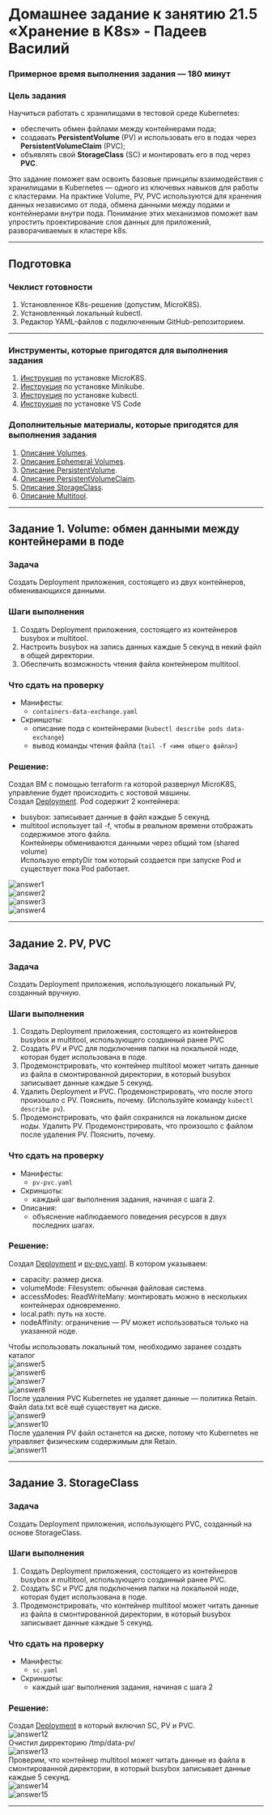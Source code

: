 # Домашнее задание к занятию 21.5 «Хранение в K8s» - Падеев Василий

### Примерное время выполнения задания — 180 минут  

### Цель задания  

Научиться работать с хранилищами в тестовой среде Kubernetes:   
- обеспечить обмен файлами между контейнерами пода;  
- создавать **PersistentVolume** (PV) и использовать его в подах через **PersistentVolumeClaim** (PVC);  
- объявлять свой **StorageClass** (SC) и монтировать его в под через **PVC**.  

Это задание поможет вам освоить базовые принципы взаимодействия с хранилищами в Kubernetes — одного из ключевых навыков для работы с кластерами. На практике Volume, PV, PVC используются для хранения данных независимо от пода, обмена данными между подами и контейнерами внутри пода. Понимание этих механизмов поможет вам упростить проектирование слоя данных для приложений, разворачиваемых в кластере k8s.

------

## **Подготовка**  
### **Чеклист готовности**  

1. Установленное K8s-решение (допустим, MicroK8S).  
2. Установленный локальный kubectl.  
3. Редактор YAML-файлов с подключенным GitHub-репозиторием.    

------

### Инструменты, которые пригодятся для выполнения задания  

1. [Инструкция](https://microk8s.io/docs/getting-started) по установке MicroK8S.  
2. [Инструкция](https://minikube.sigs.k8s.io/docs/start/?arch=%2Fwindows%2Fx86-64%2Fstable%2F.exe+download) по установке Minikube.  
3. [Инструкция](https://kubernetes.io/docs/tasks/tools/install-kubectl-windows/) по установке kubectl.  
4. [Инструкция](https://marketplace.visualstudio.com/items?itemName=ms-kubernetes-tools.vscode-kubernetes-tools) по установке VS Code  

### Дополнительные материалы, которые пригодятся для выполнения задания  
1. [Описание Volumes](https://kubernetes.io/docs/concepts/storage/volumes/).  
2. [Описание Ephemeral Volumes](https://kubernetes.io/docs/concepts/storage/volumes/).  
3. [Описание PersistentVolume](https://kubernetes.io/docs/concepts/storage/persistent-volumes/).  
4. [Описание PersistentVolumeClaim](https://kubernetes.io/docs/concepts/storage/persistent-volumes/#persistentvolumeclaims).  
5. [Описание StorageClass](https://kubernetes.io/docs/concepts/storage/storage-classes/).  
6. [Описание Multitool](https://github.com/wbitt/Network-MultiTool).  


------

## Задание 1. Volume: обмен данными между контейнерами в поде  
### Задача  

Создать Deployment приложения, состоящего из двух контейнеров, обменивающихся данными.  

### Шаги выполнения  
1. Создать Deployment приложения, состоящего из контейнеров busybox и multitool.  
2. Настроить busybox на запись данных каждые 5 секунд в некий файл в общей директории.  
3. Обеспечить возможность чтения файла контейнером multitool.  


### Что сдать на проверку  
- Манифесты:  
  - `containers-data-exchange.yaml`  
- Скриншоты:  
  - описание пода с контейнерами (`kubectl describe pods data-exchange`)  
  - вывод команды чтения файла (`tail -f <имя общего файла>`)  


### Решение:  

Создал ВМ с помощью terraform га которой развернул MicroK8S, управление будет происходить с хостовой машины.   
Создал [Deployment](https://github.com/Vasiliy-Ser/storage_in_K8s_21.5/blob/893927322d503993d4490429aad85be0ea6eb633/src/containers-data-exchange_1.yaml). Pod содержит 2 контейнера:  
- busybox: записывает данные в файл каждые 5 секунд.  
- multitool использует tail -f, чтобы в реальном времени отображать содержимое этого файла.  
Контейнеры обмениваются данными через общий том (shared volume)  
Использую emptyDir том который создается при запуске Pod и существует пока Pod работает.  

![answer1](https://github.com/Vasiliy-Ser/storage_in_K8s_21.5/blob/893927322d503993d4490429aad85be0ea6eb633/png/1.png)  
![answer2](https://github.com/Vasiliy-Ser/storage_in_K8s_21.5/blob/893927322d503993d4490429aad85be0ea6eb633/png/2.png)  
![answer3](https://github.com/Vasiliy-Ser/storage_in_K8s_21.5/blob/893927322d503993d4490429aad85be0ea6eb633/png/3.png)   
![answer4](https://github.com/Vasiliy-Ser/storage_in_K8s_21.5/blob/893927322d503993d4490429aad85be0ea6eb633/png/4.png)  


------

## Задание 2. PV, PVC  
### Задача  
Создать Deployment приложения, использующего локальный PV, созданный вручную.  

### Шаги выполнения  
1. Создать Deployment приложения, состоящего из контейнеров busybox и multitool, использующего созданный ранее PVC  
2. Создать PV и PVC для подключения папки на локальной ноде, которая будет использована в поде.  
3. Продемонстрировать, что контейнер multitool может читать данные из файла в смонтированной директории, в который busybox записывает данные каждые 5 секунд.   
4. Удалить Deployment и PVC. Продемонстрировать, что после этого произошло с PV. Пояснить, почему. (Используйте команду `kubectl describe pv`).  
5. Продемонстрировать, что файл сохранился на локальном диске ноды. Удалить PV.  Продемонстрировать, что произошло с файлом после удаления PV. Пояснить, почему.  


### Что сдать на проверку  
- Манифесты:  
  - `pv-pvc.yaml`  
- Скриншоты:  
  - каждый шаг выполнения задания, начиная с шага 2.  
- Описания:  
  - объяснение наблюдаемого поведения ресурсов в двух последних шагах.  


### Решение:  

Создал [Deployment](https://github.com/Vasiliy-Ser/storage_in_K8s_21.5/blob/893927322d503993d4490429aad85be0ea6eb633/src/containers-data-exchange_2.yaml) и [pv-pvc.yaml](https://github.com/Vasiliy-Ser/storage_in_K8s_21.5/blob/893927322d503993d4490429aad85be0ea6eb633/src/pv-pvc.yaml). В котором указываем:  
- capacity: размер диска.  
- volumeMode: Filesystem: обычная файловая система.  
- accessModes: ReadWriteMany: монтировать можно в нескольких контейнерах одновременно.  
- local.path: путь на хосте.  
- nodeAffinity: ограничение — PV может использоваться только на указанной ноде.  

Чтобы использовать локальный том, необходимо заранее создать каталог  
![answer5](https://github.com/Vasiliy-Ser/storage_in_K8s_21.5/blob/893927322d503993d4490429aad85be0ea6eb633/png/6.png)  
![answer6](https://github.com/Vasiliy-Ser/storage_in_K8s_21.5/blob/893927322d503993d4490429aad85be0ea6eb633/png/5.png)  
![answer7](https://github.com/Vasiliy-Ser/storage_in_K8s_21.5/blob/893927322d503993d4490429aad85be0ea6eb633/png/7.png)  
![answer8](https://github.com/Vasiliy-Ser/storage_in_K8s_21.5/blob/893927322d503993d4490429aad85be0ea6eb633/png/8.png)  
 После удаления PVC Kubernetes не удаляет данные — политика Retain. Файл data.txt всё ещё существует на диске.  
![answer9](https://github.com/Vasiliy-Ser/storage_in_K8s_21.5/blob/893927322d503993d4490429aad85be0ea6eb633/png/9.png)  
![answer10](https://github.com/Vasiliy-Ser/storage_in_K8s_21.5/blob/893927322d503993d4490429aad85be0ea6eb633/png/10.png)  
После удаления PV файл останется на диске, потому что Kubernetes не управляет физическим содержимым для Retain.  
![answer11](https://github.com/Vasiliy-Ser/storage_in_K8s_21.5/blob/893927322d503993d4490429aad85be0ea6eb633/png/11.png)  


------

## Задание 3. StorageClass  
### Задача  
Создать Deployment приложения, использующего PVC, созданный на основе StorageClass.  

### Шаги выполнения

1. Создать Deployment приложения, состоящего из контейнеров busybox и multitool, использующего созданный ранее PVC.  
2. Создать SC и PVC для подключения папки на локальной ноде, которая будет использована в поде.  
3. Продемонстрировать, что контейнер multitool может читать данные из файла в смонтированной директории, в который busybox записывает данные каждые 5 секунд.  

### Что сдать на проверку  
- Манифесты:  
  - `sc.yaml`  
- Скриншоты:  
  - каждый шаг выполнения задания, начиная с шага 2  


### Решение:

Создал [Deployment](https://github.com/Vasiliy-Ser/storage_in_K8s_21.5/blob/893927322d503993d4490429aad85be0ea6eb633/src/sc.yaml) в который включил SC, PV и PVC.  
![answer12](https://github.com/Vasiliy-Ser/storage_in_K8s_21.5/blob/893927322d503993d4490429aad85be0ea6eb633/png/12.png)  
Очистил дирректорию /tmp/data-pv/  
![answer13](https://github.com/Vasiliy-Ser/storage_in_K8s_21.5/blob/893927322d503993d4490429aad85be0ea6eb633/png/13.png)  
Проверим, что контейнер multitool может читать данные из файла в смонтированной директории, в который busybox записывает данные каждые 5 секунд.  
![answer14](https://github.com/Vasiliy-Ser/storage_in_K8s_21.5/blob/893927322d503993d4490429aad85be0ea6eb633/png/14.png)   
![answer15](https://github.com/Vasiliy-Ser/storage_in_K8s_21.5/blob/893927322d503993d4490429aad85be0ea6eb633/png/15.png)  


---

